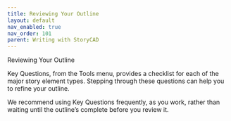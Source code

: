 ```yaml
---
title: Reviewing Your Outline
layout: default
nav_enabled: true
nav_order: 101
parent: Writing with StoryCAD
---
```


Reviewing Your Outline

Key Questions, from the Tools menu, provides a checklist for each of the major story element types. Stepping through these questions can help you to refine your outline.

We recommend using Key Questions frequently, as you work, rather than waiting until the outline’s complete before you review it.

